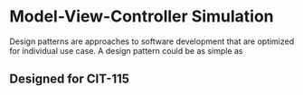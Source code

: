 # Model-View-Controller Simulation

Design patterns are approaches to software development that are optimized for individual use case. A design pattern could be as simple as

## Designed for CIT-115

